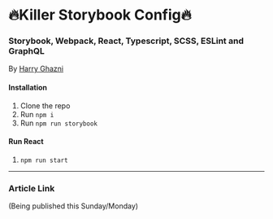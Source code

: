 # 🔥Killer Storybook Config🔥
### Storybook, Webpack, React, Typescript, SCSS, ESLint and GraphQL
By [Harry Ghazni](https://github.com/hghazni)

#### Installation

 1. Clone the repo
 2. Run `npm i`
 3. Run `npm run storybook`
 
 #### Run React

 1. `npm run start`
 
 -----

### Article Link
(Being published this Sunday/Monday)

